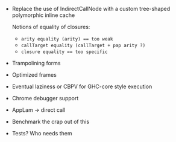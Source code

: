 * Replace the use of IndirectCallNode with a custom tree-shaped polymorphic inline cache

  Notions of equality of closures:

  * `arity equality (arity) == too weak`
  * `callTarget equality (callTarget + pap arity ?)`
  * `closure equality == too specific`

* Trampolining forms

* Optimized frames

* Eventual laziness or CBPV for GHC-core style execution

* Chrome debugger support

* AppLam -> direct call

* Benchmark the crap out of this

* Tests? Who needs them
